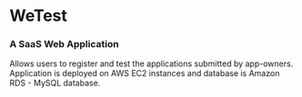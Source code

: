# WeTest #
### A SaaS Web Application ###

Allows users to register and test the applications submitted by app-owners. 
Application is deployed on AWS EC2 instances and database is Amazon RDS - MySQL database.
